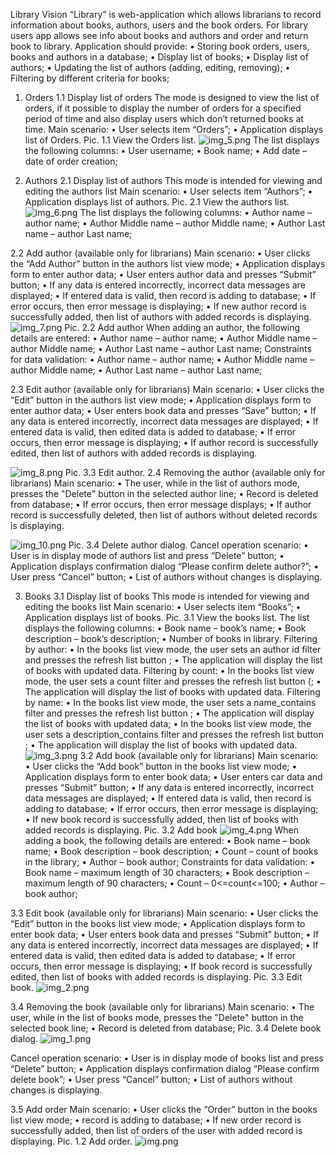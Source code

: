 Library
Vision
“Library” is web-application which allows librarians to record information about books, authors, users and the book
orders. For library users app allows see info about books and authors and order and return book to library.
Application should provide:
• Storing book orders, users, books and authors in a database;
• Display list of books;
• Display list of authors;
• Updating the list of authors (adding, editing, removing);
• Filtering by different criteria for books;
1. Orders
1.1 Display list of orders
The mode is designed to view the list of orders, if it possible to display the number of orders for a specified
period of time and also display users which don’t returned books at time.
Main scenario:
• User selects item “Orders”;
• Application displays list of Orders.
Pic. 1.1 View the Orders list.
   ![img_5.png](img_5.png)
The list displays the following columns:
• User username;
• Book name;
• Add date – date of order creation;




2. Authors
2.1 Display list of authors
This mode is intended for viewing and editing the authors list
Main scenario:
• User selects item “Authors”;
• Application displays list of authors.
Pic. 2.1 View the authors list.
   ![img_6.png](img_6.png)
The list displays the following columns:
• Author name – author name;
• Author Middle name – author Middle name;
• Author Last name – author Last name;


2.2 Add author  (available only for librarians)
Main scenario:
• User clicks the “Add Author” button in the authors list view mode;
• Application displays form to enter author data;
• User enters author data and presses “Submit” button;
• If any data is entered incorrectly, incorrect data messages are displayed;
• If entered data is valid, then record is adding to database;
• If error occurs, then error message is displaying;
• If new author record is successfully added, then list of authors with added records is displaying.
![img_7.png](img_7.png)
Pic. 2.2 Add author
When adding an author, the following details are entered:
• Author name – author name;
• Author Middle name – author Middle name;
• Author Last name – author Last name;
Constraints for data validation:
• Author name – author name;
• Author Middle name – author Middle name;
• Author Last name – author Last name;

2.3 Edit author  (available only for librarians)
Main scenario:
• User clicks the “Edit” button in the authors list view mode;
• Application displays form to enter author data;
• User enters book data and presses “Save” button;
• If any data is entered incorrectly, incorrect data messages are displayed;
• If entered data is valid, then edited data is added to database;
• If error occurs, then error message is displaying;
• If author record is successfully edited, then list of authors with added records is displaying.

![img_8.png](img_8.png)
Pic. 3.3 Edit author.
2.4 Removing the author (available only for librarians)
Main scenario:
• The user, while in the list of authors mode, presses the "Delete" button in the selected author line;
• Record is deleted from database;
• If error occurs, then error message displays;
• If author record is successfully deleted, then list of authors without deleted records is displaying.

![img_10.png](img_10.png)
Pic. 3.4 Delete author dialog.
Cancel operation scenario: 
• User is in display mode of authors list and press “Delete” button; 
• Application displays confirmation dialog “Please confirm delete author?”; 
• User press “Cancel” button; • List of authors without changes is displaying. 

3. Books
3.1 Display list of books
This mode is intended for viewing and editing the books list
Main scenario:
• User selects item “Books”;
• Application displays list of books.
Pic. 3.1 View the books list.
The list displays the following columns:
• Book name – book’s name;
• Book description – book’s description;
• Number of books in library.
Filtering by author:
• In the books list view mode, the user sets an author id  filter and presses the refresh list button ;
• The application will display  the list of books with updated data.
Filtering by count:
• In the books list view mode, the user sets a count  filter and presses the refresh list button (;
• The application will display  the list of books with updated data.
Filtering by name:
• In the books list view mode, the user sets a name_contains
filter and presses the refresh list button ;
• The application will display  the list of books with updated data;
• In the books list view mode, the user sets a description_contains
filter and presses the refresh list button ;
• The application will display  the list of books with updated data.
![img_3.png](img_3.png)
3.2 Add book (available only for librarians)
Main scenario:
• User clicks the “Add book” button in the books list view mode;
• Application displays form to enter book data;
• User enters car data and presses “Submit” button;
• If any data is entered incorrectly, incorrect data messages are displayed;
• If entered data is valid, then record is adding to database;
• If error occurs, then error message is displaying;
• If new book record is successfully added, then list of books with added records is displaying.
Pic. 3.2 Add book
![img_4.png](img_4.png)
When adding a book, the following details are entered:
• Book name – book name;
• Book description – book description;
• Count  – count of books in the library;
• Author  – book author;
Constraints for data validation:
• Book name – maximum length of 30 characters;
• Book description – maximum length of 90 characters;
• Count  – 0<=count<=100;
• Author  – book author;

3.3 Edit book (available only for librarians)
Main scenario:
• User clicks the “Edit” button in the books list view mode;
• Application displays form to enter book data;
• User enters book data and presses “Submit” button;
• If any data is entered incorrectly, incorrect data messages are displayed;
• If entered data is valid, then edited data is added to database;
• If error occurs, then error message is displaying;
• If book record is successfully edited, then list of books with added records is displaying.
Pic. 3.3 Edit book.
![img_2.png](img_2.png)

3.4 Removing the book (available only for librarians)
Main scenario:
• The user, while in the list of books mode, presses the "Delete" button in the selected book line;
• Record is deleted from database;
Pic. 3.4 Delete book dialog.
![img_1.png](img_1.png)

Cancel operation scenario: 
• User is in display mode of books list and press “Delete” button; 
• Application displays confirmation dialog “Please confirm delete book”; 
• User press “Cancel” button; 
• List of authors without changes is displaying. 

3.5 Add order
Main scenario:
• User clicks the “Order” button in the books list view mode;
• record is adding to database;
• If new order record is successfully added, then list of orders of the user with added record is displaying.
Pic. 1.2 Add order.
![img.png](img.png)
